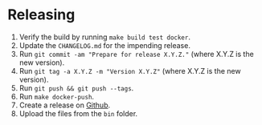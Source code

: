 # Releasing

1. Verify the build by running `make build test docker`.
2. Update the `CHANGELOG.md` for the impending release.
3. Run `git commit -am "Prepare for release X.Y.Z."` (where X.Y.Z is the new version).
4. Run `git tag -a X.Y.Z -m "Version X.Y.Z"` (where X.Y.Z is the new version).
5. Run `git push && git push --tags`.
6. Run `make docker-push`.
7. Create a release on [Github](https://github.com/FuelLabs/segment-proxy/releases).
8. Upload the files from the `bin` folder.
